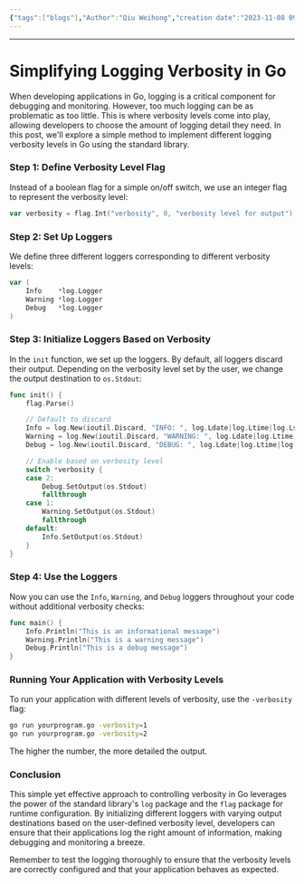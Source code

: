 ```yaml
---
{"tags":["blogs"],"Author":"Qiu Weihong","creation date":"2023-11-08 09:54","modification date":"Wednesday 8th November 2023 09:54:11","publish":null,"priority":null,"topics":["Tips and Tricks"],"banner":null,"dg-publish":true,"permalink":"/blogs/tips-and-tricks/how-to-log-with-verbosity/","dgPassFrontmatter":true,"created":"2023-11-08T09:54:11.344+08:00","updated":"2023-11-08T09:54:55.522+08:00"}
---
```


---

# Simplifying Logging Verbosity in Go

When developing applications in Go, logging is a critical component for debugging and monitoring. However, too much logging can be as problematic as too little. This is where verbosity levels come into play, allowing developers to choose the amount of logging detail they need. In this post, we'll explore a simple method to implement different logging verbosity levels in Go using the standard library.

### Step 1: Define Verbosity Level Flag

Instead of a boolean flag for a simple on/off switch, we use an integer flag to represent the verbosity level:

```go
var verbosity = flag.Int("verbosity", 0, "verbosity level for output")
```

### Step 2: Set Up Loggers

We define three different loggers corresponding to different verbosity levels:

```go
var (
    Info    *log.Logger
    Warning *log.Logger
    Debug   *log.Logger
)
```

### Step 3: Initialize Loggers Based on Verbosity

In the `init` function, we set up the loggers. By default, all loggers discard their output. Depending on the verbosity level set by the user, we change the output destination to `os.Stdout`:

```go
func init() {
    flag.Parse()

    // Default to discard
    Info = log.New(ioutil.Discard, "INFO: ", log.Ldate|log.Ltime|log.Lshortfile)
    Warning = log.New(ioutil.Discard, "WARNING: ", log.Ldate|log.Ltime|log.Lshortfile)
    Debug = log.New(ioutil.Discard, "DEBUG: ", log.Ldate|log.Ltime|log.Lshortfile)

    // Enable based on verbosity level
    switch *verbosity {
    case 2:
        Debug.SetOutput(os.Stdout)
        fallthrough
    case 1:
        Warning.SetOutput(os.Stdout)
        fallthrough
    default:
        Info.SetOutput(os.Stdout)
    }
}
```

### Step 4: Use the Loggers

Now you can use the `Info`, `Warning`, and `Debug` loggers throughout your code without additional verbosity checks:

```go
func main() {
    Info.Println("This is an informational message")
    Warning.Println("This is a warning message")
    Debug.Println("This is a debug message")
}
```

### Running Your Application with Verbosity Levels

To run your application with different levels of verbosity, use the `-verbosity` flag:

```sh
go run yourprogram.go -verbosity=1
go run yourprogram.go -verbosity=2
```

The higher the number, the more detailed the output.

### Conclusion

This simple yet effective approach to controlling verbosity in Go leverages the power of the standard library's `log` package and the `flag` package for runtime configuration. By initializing different loggers with varying output destinations based on the user-defined verbosity level, developers can ensure that their applications log the right amount of information, making debugging and monitoring a breeze.

Remember to test the logging thoroughly to ensure that the verbosity levels are correctly configured and that your application behaves as expected.
